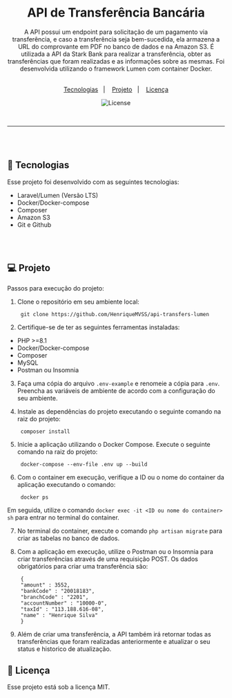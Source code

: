 <h1 align="center">API de Transferência Bancária</h1>

<p align="center">
  A API possui um endpoint para solicitação de um pagamento via transferência, e caso a transferência seja bem-sucedida, ela armazena a URL do comprovante em PDF no banco de dados e na Amazon S3. É utilizada a API da Stark Bank para realizar a transferência, obter as transferências que foram realizadas e as informações sobre as mesmas. Foi desenvolvida utilizando o framework Lumen com container Docker. <br/><br/>
</p>

<p align="center">
  <a href="#-tecnologias">Tecnologias</a>&nbsp;&nbsp;&nbsp;|&nbsp;&nbsp;&nbsp;
  <a href="#-projeto">Projeto</a>&nbsp;&nbsp;&nbsp;|&nbsp;&nbsp;&nbsp;
  <a href="#memo-licença">Licença</a>
</p>

<p align="center">
  <img alt="License" src="https://img.shields.io/static/v1?label=license&message=MIT&color=49AA26&labelColor=000000">
</p>

<br>

<hr><br><br>

## 🚀 Tecnologias

Esse projeto foi desenvolvido com as seguintes tecnologias:

- Laravel/Lumen (Versão LTS)
- Docker/Docker-compose
- Composer
- Amazon S3
- Git e Github

<br><br>

## 💻 Projeto

Passos para execução do projeto:

1. Clone o repositório em seu ambiente local:

        git clone https://github.com/HenriqueMVSS/api-transfers-lumen

 2. Certifique-se de ter as seguintes ferramentas instaladas:

- PHP >=8.1
- Docker/Docker-compose
- Composer
- MySQL
- Postman ou Insomnia

3. Faça uma cópia do arquivo `.env-example` e renomeie a cópia para `.env`. Preencha as variáveis de ambiente de acordo com a configuração do seu ambiente.

4. Instale as dependências do projeto executando o seguinte comando na raiz do projeto:

        composer install

5. Inicie a aplicação utilizando o Docker Compose. Execute o seguinte comando na raiz do projeto:

        docker-compose --env-file .env up --build

6. Com o container em execução, verifique a ID ou o nome do container da aplicação executando o comando:

        docker ps

Em seguida, utilize o comando `docker exec -it <ID ou nome do container> sh` para entrar no terminal do container.

7. No terminal do container, execute o comando `php artisan migrate` para criar as tabelas no banco de dados.

8. Com a aplicação em execução, utilize o Postman ou o Insomnia para criar transferências através de uma requisição POST. Os dados obrigatórios para criar uma transferência são:

        {
        "amount" : 3552,
        "bankCode" : "20018183",
        "branchCode" : "2201",
        "accountNumber" : "10000-0",
        "taxId" : "113.188.616-08",
        "name" : "Henrique Silva"
        }


9. Além de criar uma transferência, a API também irá retornar todas as transferências que foram realizadas anteriormente e atualizar o seu status e historico de atualização.

## :memo: Licença

Esse projeto está sob a licença MIT.
